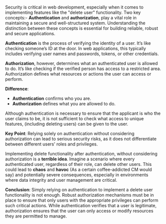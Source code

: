 Security is critical in web development, especially when it comes to implementing features like the "delete user" functionality. Two key concepts:- **Authentication** and **authorization**, play a vital role in maintaining a secure and well-structured system. Understanding the distinction between these concepts is essential for building reliable, robust and secure applications.

**Authentication** is the process of verifying the identity of a user. It’s like checking someone’s ID at the door. In web applications, this typically includes verifying user names and passwords, tokens, or other credentials.

**Authorization**, however, determines what an authenticated user is allowed to do. It’s like checking if the verified person has access to a restricted area. Authorization defines what resources or actions the user can access or perform.

**Difference**:
- **Authentication** confirms who you are.
- **Authorization** defines what you are allowed to do.

Although authentication is necessary to ensure that the applicant is who the user claims to be, it is not sufficient to check what access to unique features, (including deleting users) can be given to the user.

**Key Point**: Relying solely on authentication without considering authorization can lead to serious security risks, as it does not differentiate between different users' roles and privileges.

Implementing delete functionality after authentication, without considering authorization is a **terrible idea**. Imagine a scenario where every authenticated user, regardless of their role, can delete other users. This could lead to **chaos** and **havoc** (As a certain coffee-addicted CM would say) and potentially severe consequences, especially in environments where data integrity and user management are critical.

**Conclusion**: Simply relying on authentication to implement a delete user functionality is not enough. Robust authorization mechanisms must be in place to ensure that only users with the appropriate privileges can perform such critical actions. While authentication verifies that a user is legitimate, authorization ensures that the user can only access or modify resources they are permitted to manage.
